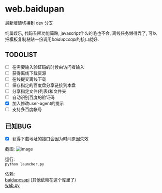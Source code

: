 web.baidupan
============

最新版请切换到 dev 分支

纯属娱乐, 代码丑陋功能简略, javascript什么的毛也不会, 离线任务懒得弄了, 可以把模板复制粘贴一份调用*baidupcsapi*的接口就好.

TODOLIST
------------
- [ ] 在需要输入验证码的时候由访问者输入
- [ ] 获得离线下载资源
- [ ] 在线提交离线下载
- [ ] 保存指定的百度盘分享链接到本盘
- [ ] 分享指定文件(列表)和文件夹
- [ ] 自动识别百度的验证码
- [X] 加入修改user-agent的提示
- [ ] 支持多百度帐号

已知BUG
------------
- [X] 获得下载地址的接口会因为时间原因失效


截图:
![image](https://raw.githubusercontent.com/ly0/web.baidupan/master/screenshot.png)

运行:<br>
`python launcher.py`

依赖: <br>
[baidupcsapi](http://github.com/ly0/baidupcsapi) (其他依赖在这个库里了)<br>
[web.py](http://webpy.org)
